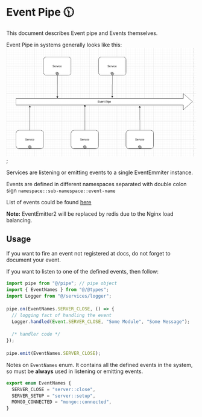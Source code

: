 # Event Pipe 🕦️

This document describes Event pipe and Events themselves.

Event Pipe in systems generally looks like this:
![event-pipe](./../img/event-pipe.png);

Services are listening or emitting events to a single EventEmmiter instance.

Events are defined in different namespaces separated with double colon sign `namespace::sub-namespace::event-name`

List of events could be found [here](./Events.md)

**Note:** EventEmitter2 will be replaced by redis due to the Nginx load balancing.

## Usage

If you want to fire an event not registered at docs, do not forget to document your event.

If you want to listen to one of the defined events, then follow:

```ts
import pipe from "@/pipe"; // pipe object
import { EventNames } from "@/@types";
import Logger from "@/services/logger";

pipe.on(EventNames.SERVER_CLOSE, () => {
  // logging fact of handling the event
  Logger.handled(Event.SERVER_CLOSE, "Some Module", "Some Message");

  /* handler code */
});

pipe.emit(EventNames.SERVER_CLOSE);
```

Notes on `EventNames` enum. It contains all the defined events in the system, so must be **always** used in listening or emitting events.

```ts
export enum EventNames {
  SERVER_CLOSE = "server::close",
  SERVER_SETUP = "server::setup",
  MONGO_CONNECTED = "mongo::connected",
}
```
